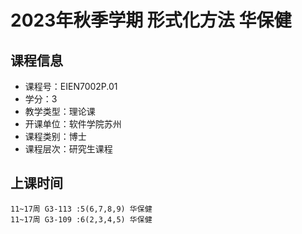 # 2023年秋季学期 形式化方法 华保健






## 课程信息

- 课程号：EIEN7002P.01
- 学分：3
- 教学类型：理论课
- 开课单位：软件学院苏州
- 课程类别：博士
- 课程层次：研究生课程

## 上课时间

```
11~17周 G3-113 :5(6,7,8,9) 华保健
11~17周 G3-109 :6(2,3,4,5) 华保健
```

